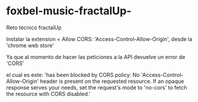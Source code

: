 # foxbel-music-fractalUp-

Reto técnico fractalUp

Instalar la extension  = Allow CORS: 'Access-Control-Allow-Origin', desde la 'chrome web store'

Ya que al momento de hacer las peticiones a la API devuelve un error de 'CORS'

el cual es este:
  'has been blocked by CORS policy: No 'Access-Control-Allow-Origin' header is present on the requested resource. If an opaque response serves your needs, set the      request's mode to 'no-cors' to fetch the resource with CORS disabled.'
